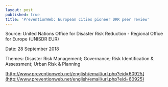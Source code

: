 ```yaml
---
layout: post
published: true
title: 'PreventionWeb: European cities pioneer DRR peer review'
---
```

Source: United Nations Office for Disaster Risk Reduction - Regional Office for Europe (UNISDR EUR)

Date: 28 September 2018

Themes: Disaster Risk Management; Governance; Risk Identification & Assessment; Urban Risk & Planning

[http://www.preventionweb.net/english/email/url.php?eid=60925](http://www.preventionweb.net/english/email/url.php?eid=60925)
